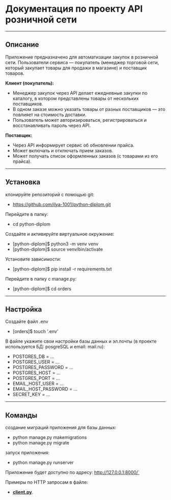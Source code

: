 # Документация по проекту API розничной сети

---

## Описание

Приложение предназначено для автоматизации закупок в розничной сети. Пользователи сервиса — покупатель (менеджер торговой сети, который закупает товары для продажи в магазине) и поставщик товаров.

**Клиент (покупатель):**

- Менеджер закупок через API делает ежедневные закупки по каталогу, в котором
  представлены товары от нескольких поставщиков.
- В одном заказе можно указать товары от разных поставщиков — это
  повлияет на стоимость доставки.
- Пользователь может авторизироваться, регистрироваться и восстанавливать пароль через API.
    
**Поставщик:**

- Через API информирует сервис об обновлении прайса.
- Может включать и отключать прием заказов.
- Может получать список оформленных заказов (с товарами из его прайса).

---

## Установка

клонируйте репозиторий с помощью git:

- https://github.com/ilya-1001/python-diplom.git

Перейдите в папку:

- cd python-diplom

Создайте и активируйте виртуальное окружение:

- [python-diplom]$ python3 -m venv venv
- [python-diplom]$ source venv/bin/activate

Установите зависимости:

- [python-diplom]$ pip install -r requirements.txt

Перейдите в папку с manage.py:

- [python-diplom]$ cd orders

---

## Настройка

Создайте файл .env

- [orders]$ touch '.env'

В файле укажите свои настройки базы данных и эл.почты (в проекте используется БД: posgreSQL и email: mail.ru):

- POSTGRES_DB = ...
- POSTGRES_USER = ...
- POSTGRES_PASSWORD = ...
- POSTGRES_HOST = ...
- POSTGRES_PORT = ...
- EMAIL_HOST_USER = ...
- EMAIL_HOST_PASSWORD = ...
- SECRET_KEY = ...

---

## Команды

создание миграций приложения для базы данных:

- python manage.py makemigrations
- python manage.py migrate

запуск приложения:

- python manage.py runserver

Приложение будет доступно по адресу: http://127.0.0.1:8000/`

Примеры по HTTP запросам в файле: 
- [**client.py**](./backend/client.py).
